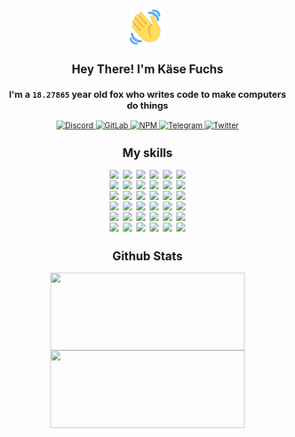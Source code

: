 <div><p align=center><img src=./resources/images/wave.gif width=64px height=64px></p><h2 align=center>Hey There! I'm Käse Fuchs</h2><h3 align=center>I'm a <code>18.27865</code> year old fox who writes code to make computers do things</h3><p align=center><a href=https://discord.com/users/507526681125322772><img alt=Discord src="https://img.shields.io/badge/Discord-5865F2?logo=discord&logoColor=white&style=flat-square#d81b426f888fdeeba35c277e2c708e67"> </a><a href=https://gitlab.com/kasefuchs><img alt=GitLab src="https://img.shields.io/badge/GitLab-330F63?logo=gitlab&logoColor=white&style=flat-square#d81b426f888fdeeba35c277e2c708e67"> </a><a href=https://npmjs.com/~kasefuchs><img alt=NPM src="https://img.shields.io/badge/NPM-CB3837?logo=npm&logoColor=white&style=flat-square#d81b426f888fdeeba35c277e2c708e67"> </a><a href=https://t.me/kasefuchs><img alt=Telegram src="https://img.shields.io/badge/Telegram-2CA5E0?logo=telegram&logoColor=white&style=flat-square#d81b426f888fdeeba35c277e2c708e67"> </a><a href=https://twitter.com/kasefuchs><img alt=Twitter src="https://img.shields.io/badge/Twitter-1DA1F2?logo=twitter&logoColor=white&style=flat-square#d81b426f888fdeeba35c277e2c708e67"></a></p><h2 align=center>My skills</h2><p align=center><a href=https://aws.amazon.com/ ><picture><source srcset="https://skillicons.dev/icons?i=aws&theme=dark#d81b426f888fdeeba35c277e2c708e67" media="(prefers-color-scheme: dark)"><source srcset="https://skillicons.dev/icons?i=aws&theme=light#d81b426f888fdeeba35c277e2c708e67" media="(prefers-color-scheme: light), (prefers-color-scheme: no-preference)"><img src="https://skillicons.dev/icons?i=aws&theme=light#d81b426f888fdeeba35c277e2c708e67"></picture></a>&nbsp;&nbsp;<a href=https://en.wikipedia.org/wiki/Bash_(Unix_shell)><picture><source srcset="https://skillicons.dev/icons?i=bash&theme=dark#d81b426f888fdeeba35c277e2c708e67" media="(prefers-color-scheme: dark)"><source srcset="https://skillicons.dev/icons?i=bash&theme=light#d81b426f888fdeeba35c277e2c708e67" media="(prefers-color-scheme: light), (prefers-color-scheme: no-preference)"><img src="https://skillicons.dev/icons?i=bash&theme=light#d81b426f888fdeeba35c277e2c708e67"></picture></a>&nbsp;&nbsp;<a href=https://discord.com/developers/docs><picture><source srcset="https://skillicons.dev/icons?i=bots&theme=dark#d81b426f888fdeeba35c277e2c708e67" media="(prefers-color-scheme: dark)"><source srcset="https://skillicons.dev/icons?i=bots&theme=light#d81b426f888fdeeba35c277e2c708e67" media="(prefers-color-scheme: light), (prefers-color-scheme: no-preference)"><img src="https://skillicons.dev/icons?i=bots&theme=light#d81b426f888fdeeba35c277e2c708e67"></picture></a>&nbsp;&nbsp;<a href=https://www.cloudflare.com/ ><picture><source srcset="https://skillicons.dev/icons?i=cloudflare&theme=dark#d81b426f888fdeeba35c277e2c708e67" media="(prefers-color-scheme: dark)"><source srcset="https://skillicons.dev/icons?i=cloudflare&theme=light#d81b426f888fdeeba35c277e2c708e67" media="(prefers-color-scheme: light), (prefers-color-scheme: no-preference)"><img src="https://skillicons.dev/icons?i=cloudflare&theme=light#d81b426f888fdeeba35c277e2c708e67"></picture></a>&nbsp;&nbsp;<a href=https://en.wikipedia.org/wiki/CSS><picture><source srcset="https://skillicons.dev/icons?i=css&theme=dark#d81b426f888fdeeba35c277e2c708e67" media="(prefers-color-scheme: dark)"><source srcset="https://skillicons.dev/icons?i=css&theme=light#d81b426f888fdeeba35c277e2c708e67" media="(prefers-color-scheme: light), (prefers-color-scheme: no-preference)"><img src="https://skillicons.dev/icons?i=css&theme=light#d81b426f888fdeeba35c277e2c708e67"></picture></a>&nbsp;&nbsp;<a href=https://www.docker.com/ ><picture><source srcset="https://skillicons.dev/icons?i=docker&theme=dark#d81b426f888fdeeba35c277e2c708e67" media="(prefers-color-scheme: dark)"><source srcset="https://skillicons.dev/icons?i=docker&theme=light#d81b426f888fdeeba35c277e2c708e67" media="(prefers-color-scheme: light), (prefers-color-scheme: no-preference)"><img src="https://skillicons.dev/icons?i=docker&theme=light#d81b426f888fdeeba35c277e2c708e67"></picture></a><br><a href=https://www.electronjs.org/ ><picture><source srcset="https://skillicons.dev/icons?i=electron&theme=dark#d81b426f888fdeeba35c277e2c708e67" media="(prefers-color-scheme: dark)"><source srcset="https://skillicons.dev/icons?i=electron&theme=light#d81b426f888fdeeba35c277e2c708e67" media="(prefers-color-scheme: light), (prefers-color-scheme: no-preference)"><img src="https://skillicons.dev/icons?i=electron&theme=light#d81b426f888fdeeba35c277e2c708e67"></picture></a>&nbsp;&nbsp;<a href=https://expressjs.com/ ><picture><source srcset="https://skillicons.dev/icons?i=express&theme=dark#d81b426f888fdeeba35c277e2c708e67" media="(prefers-color-scheme: dark)"><source srcset="https://skillicons.dev/icons?i=express&theme=light#d81b426f888fdeeba35c277e2c708e67" media="(prefers-color-scheme: light), (prefers-color-scheme: no-preference)"><img src="https://skillicons.dev/icons?i=express&theme=light#d81b426f888fdeeba35c277e2c708e67"></picture></a>&nbsp;&nbsp;<a href=https://www.figma.com/ ><picture><source srcset="https://skillicons.dev/icons?i=figma&theme=dark#d81b426f888fdeeba35c277e2c708e67" media="(prefers-color-scheme: dark)"><source srcset="https://skillicons.dev/icons?i=figma&theme=light#d81b426f888fdeeba35c277e2c708e67" media="(prefers-color-scheme: light), (prefers-color-scheme: no-preference)"><img src="https://skillicons.dev/icons?i=figma&theme=light#d81b426f888fdeeba35c277e2c708e67"></picture></a>&nbsp;&nbsp;<a href=https://firebase.google.com/ ><picture><source srcset="https://skillicons.dev/icons?i=firebase&theme=dark#d81b426f888fdeeba35c277e2c708e67" media="(prefers-color-scheme: dark)"><source srcset="https://skillicons.dev/icons?i=firebase&theme=light#d81b426f888fdeeba35c277e2c708e67" media="(prefers-color-scheme: light), (prefers-color-scheme: no-preference)"><img src="https://skillicons.dev/icons?i=firebase&theme=light#d81b426f888fdeeba35c277e2c708e67"></picture></a>&nbsp;&nbsp;<a href=https://flask.palletsprojects.com/ ><picture><source srcset="https://skillicons.dev/icons?i=flask&theme=dark#d81b426f888fdeeba35c277e2c708e67" media="(prefers-color-scheme: dark)"><source srcset="https://skillicons.dev/icons?i=flask&theme=light#d81b426f888fdeeba35c277e2c708e67" media="(prefers-color-scheme: light), (prefers-color-scheme: no-preference)"><img src="https://skillicons.dev/icons?i=flask&theme=light#d81b426f888fdeeba35c277e2c708e67"></picture></a>&nbsp;&nbsp;<a href=https://cloud.google.com/ ><picture><source srcset="https://skillicons.dev/icons?i=gcp&theme=dark#d81b426f888fdeeba35c277e2c708e67" media="(prefers-color-scheme: dark)"><source srcset="https://skillicons.dev/icons?i=gcp&theme=light#d81b426f888fdeeba35c277e2c708e67" media="(prefers-color-scheme: light), (prefers-color-scheme: no-preference)"><img src="https://skillicons.dev/icons?i=gcp&theme=light#d81b426f888fdeeba35c277e2c708e67"></picture></a><br><a href=https://git-scm.com/ ><picture><source srcset="https://skillicons.dev/icons?i=git&theme=dark#d81b426f888fdeeba35c277e2c708e67" media="(prefers-color-scheme: dark)"><source srcset="https://skillicons.dev/icons?i=git&theme=light#d81b426f888fdeeba35c277e2c708e67" media="(prefers-color-scheme: light), (prefers-color-scheme: no-preference)"><img src="https://skillicons.dev/icons?i=git&theme=light#d81b426f888fdeeba35c277e2c708e67"></picture></a>&nbsp;&nbsp;<a href=https://github.com/ ><picture><source srcset="https://skillicons.dev/icons?i=github&theme=dark#d81b426f888fdeeba35c277e2c708e67" media="(prefers-color-scheme: dark)"><source srcset="https://skillicons.dev/icons?i=github&theme=light#d81b426f888fdeeba35c277e2c708e67" media="(prefers-color-scheme: light), (prefers-color-scheme: no-preference)"><img src="https://skillicons.dev/icons?i=github&theme=light#d81b426f888fdeeba35c277e2c708e67"></picture></a>&nbsp;&nbsp;<a href=https://gitlab.com/ ><picture><source srcset="https://skillicons.dev/icons?i=gitlab&theme=dark#d81b426f888fdeeba35c277e2c708e67" media="(prefers-color-scheme: dark)"><source srcset="https://skillicons.dev/icons?i=gitlab&theme=light#d81b426f888fdeeba35c277e2c708e67" media="(prefers-color-scheme: light), (prefers-color-scheme: no-preference)"><img src="https://skillicons.dev/icons?i=gitlab&theme=light#d81b426f888fdeeba35c277e2c708e67"></picture></a>&nbsp;&nbsp;<a href=https://www.heroku.com/ ><picture><source srcset="https://skillicons.dev/icons?i=heroku&theme=dark#d81b426f888fdeeba35c277e2c708e67" media="(prefers-color-scheme: dark)"><source srcset="https://skillicons.dev/icons?i=heroku&theme=light#d81b426f888fdeeba35c277e2c708e67" media="(prefers-color-scheme: light), (prefers-color-scheme: no-preference)"><img src="https://skillicons.dev/icons?i=heroku&theme=light#d81b426f888fdeeba35c277e2c708e67"></picture></a>&nbsp;&nbsp;<a href=https://en.wikipedia.org/wiki/HTML><picture><source srcset="https://skillicons.dev/icons?i=html&theme=dark#d81b426f888fdeeba35c277e2c708e67" media="(prefers-color-scheme: dark)"><source srcset="https://skillicons.dev/icons?i=html&theme=light#d81b426f888fdeeba35c277e2c708e67" media="(prefers-color-scheme: light), (prefers-color-scheme: no-preference)"><img src="https://skillicons.dev/icons?i=html&theme=light#d81b426f888fdeeba35c277e2c708e67"></picture></a>&nbsp;&nbsp;<a href=https://en.wikipedia.org/wiki/JavaScript><picture><source srcset="https://skillicons.dev/icons?i=js&theme=dark#d81b426f888fdeeba35c277e2c708e67" media="(prefers-color-scheme: dark)"><source srcset="https://skillicons.dev/icons?i=js&theme=light#d81b426f888fdeeba35c277e2c708e67" media="(prefers-color-scheme: light), (prefers-color-scheme: no-preference)"><img src="https://skillicons.dev/icons?i=js&theme=light#d81b426f888fdeeba35c277e2c708e67"></picture></a><br><a href=https://en.wikipedia.org/wiki/Linux><picture><source srcset="https://skillicons.dev/icons?i=linux&theme=dark#d81b426f888fdeeba35c277e2c708e67" media="(prefers-color-scheme: dark)"><source srcset="https://skillicons.dev/icons?i=linux&theme=light#d81b426f888fdeeba35c277e2c708e67" media="(prefers-color-scheme: light), (prefers-color-scheme: no-preference)"><img src="https://skillicons.dev/icons?i=linux&theme=light#d81b426f888fdeeba35c277e2c708e67"></picture></a>&nbsp;&nbsp;<a href=https://mui.com/ ><picture><source srcset="https://skillicons.dev/icons?i=materialui&theme=dark#d81b426f888fdeeba35c277e2c708e67" media="(prefers-color-scheme: dark)"><source srcset="https://skillicons.dev/icons?i=materialui&theme=light#d81b426f888fdeeba35c277e2c708e67" media="(prefers-color-scheme: light), (prefers-color-scheme: no-preference)"><img src="https://skillicons.dev/icons?i=materialui&theme=light#d81b426f888fdeeba35c277e2c708e67"></picture></a>&nbsp;&nbsp;<a href=https://en.wikipedia.org/wiki/Markdown><picture><source srcset="https://skillicons.dev/icons?i=md&theme=dark#d81b426f888fdeeba35c277e2c708e67" media="(prefers-color-scheme: dark)"><source srcset="https://skillicons.dev/icons?i=md&theme=light#d81b426f888fdeeba35c277e2c708e67" media="(prefers-color-scheme: light), (prefers-color-scheme: no-preference)"><img src="https://skillicons.dev/icons?i=md&theme=light#d81b426f888fdeeba35c277e2c708e67"></picture></a>&nbsp;&nbsp;<a href=https://www.mongodb.com/ ><picture><source srcset="https://skillicons.dev/icons?i=mongodb&theme=dark#d81b426f888fdeeba35c277e2c708e67" media="(prefers-color-scheme: dark)"><source srcset="https://skillicons.dev/icons?i=mongodb&theme=light#d81b426f888fdeeba35c277e2c708e67" media="(prefers-color-scheme: light), (prefers-color-scheme: no-preference)"><img src="https://skillicons.dev/icons?i=mongodb&theme=light#d81b426f888fdeeba35c277e2c708e67"></picture></a>&nbsp;&nbsp;<a href=https://www.mysql.com/ ><picture><source srcset="https://skillicons.dev/icons?i=mysql&theme=dark#d81b426f888fdeeba35c277e2c708e67" media="(prefers-color-scheme: dark)"><source srcset="https://skillicons.dev/icons?i=mysql&theme=light#d81b426f888fdeeba35c277e2c708e67" media="(prefers-color-scheme: light), (prefers-color-scheme: no-preference)"><img src="https://skillicons.dev/icons?i=mysql&theme=light#d81b426f888fdeeba35c277e2c708e67"></picture></a>&nbsp;&nbsp;<a href=https://nextjs.org/ ><picture><source srcset="https://skillicons.dev/icons?i=nextjs&theme=dark#d81b426f888fdeeba35c277e2c708e67" media="(prefers-color-scheme: dark)"><source srcset="https://skillicons.dev/icons?i=nextjs&theme=light#d81b426f888fdeeba35c277e2c708e67" media="(prefers-color-scheme: light), (prefers-color-scheme: no-preference)"><img src="https://skillicons.dev/icons?i=nextjs&theme=light#d81b426f888fdeeba35c277e2c708e67"></picture></a><br><a href=https://nodejs.org/en/ ><picture><source srcset="https://skillicons.dev/icons?i=nodejs&theme=dark#d81b426f888fdeeba35c277e2c708e67" media="(prefers-color-scheme: dark)"><source srcset="https://skillicons.dev/icons?i=nodejs&theme=light#d81b426f888fdeeba35c277e2c708e67" media="(prefers-color-scheme: light), (prefers-color-scheme: no-preference)"><img src="https://skillicons.dev/icons?i=nodejs&theme=light#d81b426f888fdeeba35c277e2c708e67"></picture></a>&nbsp;&nbsp;<a href=https://www.postgresql.org/ ><picture><source srcset="https://skillicons.dev/icons?i=postgres&theme=dark#d81b426f888fdeeba35c277e2c708e67" media="(prefers-color-scheme: dark)"><source srcset="https://skillicons.dev/icons?i=postgres&theme=light#d81b426f888fdeeba35c277e2c708e67" media="(prefers-color-scheme: light), (prefers-color-scheme: no-preference)"><img src="https://skillicons.dev/icons?i=postgres&theme=light#d81b426f888fdeeba35c277e2c708e67"></picture></a>&nbsp;&nbsp;<a href=https://learn.microsoft.com/en-us/powershell/ ><picture><source srcset="https://skillicons.dev/icons?i=powershell&theme=dark#d81b426f888fdeeba35c277e2c708e67" media="(prefers-color-scheme: dark)"><source srcset="https://skillicons.dev/icons?i=powershell&theme=light#d81b426f888fdeeba35c277e2c708e67" media="(prefers-color-scheme: light), (prefers-color-scheme: no-preference)"><img src="https://skillicons.dev/icons?i=powershell&theme=light#d81b426f888fdeeba35c277e2c708e67"></picture></a>&nbsp;&nbsp;<a href=https://www.python.org/ ><picture><source srcset="https://skillicons.dev/icons?i=py&theme=dark#d81b426f888fdeeba35c277e2c708e67" media="(prefers-color-scheme: dark)"><source srcset="https://skillicons.dev/icons?i=py&theme=light#d81b426f888fdeeba35c277e2c708e67" media="(prefers-color-scheme: light), (prefers-color-scheme: no-preference)"><img src="https://skillicons.dev/icons?i=py&theme=light#d81b426f888fdeeba35c277e2c708e67"></picture></a>&nbsp;&nbsp;<a href=https://www.raspberrypi.org/ ><picture><source srcset="https://skillicons.dev/icons?i=raspberrypi&theme=dark#d81b426f888fdeeba35c277e2c708e67" media="(prefers-color-scheme: dark)"><source srcset="https://skillicons.dev/icons?i=raspberrypi&theme=light#d81b426f888fdeeba35c277e2c708e67" media="(prefers-color-scheme: light), (prefers-color-scheme: no-preference)"><img src="https://skillicons.dev/icons?i=raspberrypi&theme=light#d81b426f888fdeeba35c277e2c708e67"></picture></a>&nbsp;&nbsp;<a href=https://reactjs.org/ ><picture><source srcset="https://skillicons.dev/icons?i=react&theme=dark#d81b426f888fdeeba35c277e2c708e67" media="(prefers-color-scheme: dark)"><source srcset="https://skillicons.dev/icons?i=react&theme=light#d81b426f888fdeeba35c277e2c708e67" media="(prefers-color-scheme: light), (prefers-color-scheme: no-preference)"><img src="https://skillicons.dev/icons?i=react&theme=light#d81b426f888fdeeba35c277e2c708e67"></picture></a><br><a href=https://redux.js.org/ ><picture><source srcset="https://skillicons.dev/icons?i=redux&theme=dark#d81b426f888fdeeba35c277e2c708e67" media="(prefers-color-scheme: dark)"><source srcset="https://skillicons.dev/icons?i=redux&theme=light#d81b426f888fdeeba35c277e2c708e67" media="(prefers-color-scheme: light), (prefers-color-scheme: no-preference)"><img src="https://skillicons.dev/icons?i=redux&theme=light#d81b426f888fdeeba35c277e2c708e67"></picture></a>&nbsp;&nbsp;<a href=https://en.wikipedia.org/wiki/Regular_expression><picture><source srcset="https://skillicons.dev/icons?i=regex&theme=dark#d81b426f888fdeeba35c277e2c708e67" media="(prefers-color-scheme: dark)"><source srcset="https://skillicons.dev/icons?i=regex&theme=light#d81b426f888fdeeba35c277e2c708e67" media="(prefers-color-scheme: light), (prefers-color-scheme: no-preference)"><img src="https://skillicons.dev/icons?i=regex&theme=light#d81b426f888fdeeba35c277e2c708e67"></picture></a>&nbsp;&nbsp;<a href=https://en.wikipedia.org/wiki/Sass_(stylesheet_language)><picture><source srcset="https://skillicons.dev/icons?i=sass&theme=dark#d81b426f888fdeeba35c277e2c708e67" media="(prefers-color-scheme: dark)"><source srcset="https://skillicons.dev/icons?i=sass&theme=light#d81b426f888fdeeba35c277e2c708e67" media="(prefers-color-scheme: light), (prefers-color-scheme: no-preference)"><img src="https://skillicons.dev/icons?i=sass&theme=light#d81b426f888fdeeba35c277e2c708e67"></picture></a>&nbsp;&nbsp;<a href=https://www.typescriptlang.org/ ><picture><source srcset="https://skillicons.dev/icons?i=ts&theme=dark#d81b426f888fdeeba35c277e2c708e67" media="(prefers-color-scheme: dark)"><source srcset="https://skillicons.dev/icons?i=ts&theme=light#d81b426f888fdeeba35c277e2c708e67" media="(prefers-color-scheme: light), (prefers-color-scheme: no-preference)"><img src="https://skillicons.dev/icons?i=ts&theme=light#d81b426f888fdeeba35c277e2c708e67"></picture></a>&nbsp;&nbsp;<a href=https://unity.com/ ><picture><source srcset="https://skillicons.dev/icons?i=unity&theme=dark#d81b426f888fdeeba35c277e2c708e67" media="(prefers-color-scheme: dark)"><source srcset="https://skillicons.dev/icons?i=unity&theme=light#d81b426f888fdeeba35c277e2c708e67" media="(prefers-color-scheme: light), (prefers-color-scheme: no-preference)"><img src="https://skillicons.dev/icons?i=unity&theme=light#d81b426f888fdeeba35c277e2c708e67"></picture></a>&nbsp;&nbsp;<a href=https://workers.cloudflare.com/ ><picture><source srcset="https://skillicons.dev/icons?i=workers&theme=dark#d81b426f888fdeeba35c277e2c708e67" media="(prefers-color-scheme: dark)"><source srcset="https://skillicons.dev/icons?i=workers&theme=light#d81b426f888fdeeba35c277e2c708e67" media="(prefers-color-scheme: light), (prefers-color-scheme: no-preference)"><img src="https://skillicons.dev/icons?i=workers&theme=light#d81b426f888fdeeba35c277e2c708e67"></picture></a><br></p><h2 align=center>Github Stats</h2><p align=center><picture><source srcset="https://github-readme-stats-kasefuchs.vercel.app/api/?count_private=true&hide_border=true&hide_rank=true&line_height=20&hide_title=true&username=Kasefuchs&theme=dark#d81b426f888fdeeba35c277e2c708e67" media="(prefers-color-scheme: dark)"><source srcset="https://github-readme-stats-kasefuchs.vercel.app/api/?count_private=true&hide_border=true&hide_rank=true&line_height=20&hide_title=true&username=Kasefuchs&theme=light#d81b426f888fdeeba35c277e2c708e67" media="(prefers-color-scheme: light), (prefers-color-scheme: no-preference)"><img align=middle width=350 height=140 src="https://github-readme-stats-kasefuchs.vercel.app/api/?count_private=true&hide_border=true&hide_rank=true&line_height=20&hide_title=true&username=Kasefuchs&theme=light#d81b426f888fdeeba35c277e2c708e67"></picture><picture><source srcset="https://github-readme-stats-kasefuchs.vercel.app/api/top-langs/?count_private=true&hide_border=true&layout=compact&username=Kasefuchs&theme=dark#d81b426f888fdeeba35c277e2c708e67" media="(prefers-color-scheme: dark)"><source srcset="https://github-readme-stats-kasefuchs.vercel.app/api/top-langs/?count_private=true&hide_border=true&layout=compact&username=Kasefuchs&theme=light#d81b426f888fdeeba35c277e2c708e67" media="(prefers-color-scheme: light), (prefers-color-scheme: no-preference)"><img align=middle width=350 height=140 src="https://github-readme-stats-kasefuchs.vercel.app/api/top-langs/?count_private=true&hide_border=true&layout=compact&username=Kasefuchs&theme=light#d81b426f888fdeeba35c277e2c708e67"></picture></p><img src="https://hit.yhype.me/github/profile?user_id=64592097#d81b426f888fdeeba35c277e2c708e67" alt=""></div>